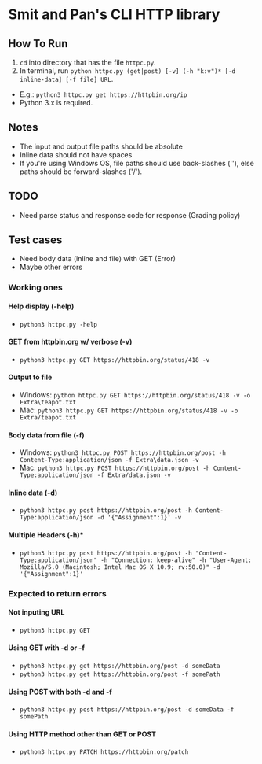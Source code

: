 # Smit and Pan's CLI HTTP library
## How To Run
1. `cd` into directory that has the file `httpc.py`.
2. In terminal, run `python httpc.py (get|post) [-v] (-h "k:v")* [-d inline-data] [-f file] URL`.
- E.g.: `python3 httpc.py get https://httpbin.org/ip`
- Python 3.x is required.

## Notes
- The input and output file paths should be absolute
- Inline data should not have spaces
- If you're using Windows OS, file paths should use back-slashes ('\'), else paths should be forward-slashes ('/').

## TODO
- Need parse status and response code for response (Grading policy)

## Test cases
- Need body data (inline and file) with GET (Error)
- Maybe other errors

### Working ones

#### Help display (-help)
- `python3 httpc.py -help`

#### GET from httpbin.org w/ verbose (-v)
- `python3 httpc.py GET https://httpbin.org/status/418 -v`

#### Output to file
- Windows: `python httpc.py GET https://httpbin.org/status/418 -v -o Extra\teapot.txt` 
- Mac: `python3 httpc.py GET https://httpbin.org/status/418 -v -o Extra/teapot.txt`

#### Body data from file (-f)
- Windows:
`python3 httpc.py POST https://httpbin.org/post -h Content-Type:application/json -f Extra\data.json -v`
- Mac:
`python3 httpc.py POST https://httpbin.org/post -h Content-Type:application/json -f Extra/data.json -v`

#### Inline data (-d)
- `python3 httpc.py post https://httpbin.org/post -h Content-Type:application/json -d '{"Assignment":1}' -v`

#### Multiple Headers (-h)*
- `python3 httpc.py post https://httpbin.org/post -h "Content-Type:application/json" -h "Connection: keep-alive" -h "User-Agent: Mozilla/5.0 (Macintosh; Intel Mac OS X 10.9; rv:50.0)" -d '{"Assignment":1}'` 

### Expected to return errors
#### Not inputing URL
- `python3 httpc.py GET`

#### Using GET with -d or -f
- `python3 httpc.py get https://httpbin.org/post -d someData`
- `python3 httpc.py get https://httpbin.org/post -f somePath`

#### Using POST with both -d and -f
- `python3 httpc.py post https://httpbin.org/post -d someData -f somePath`

#### Using HTTP method other than GET or POST
- `python3 httpc.py PATCH https://httpbin.org/patch`
